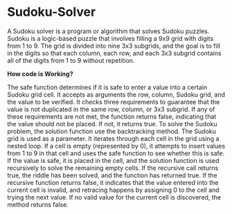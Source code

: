 # Sudoku-Solver

A Sudoku solver is a program or algorithm that solves Sudoku puzzles. Sudoku is a logic-based puzzle that involves filling a 9x9 grid with digits from 1 to 9. The grid is divided into nine 3x3 subgrids, and the goal is to fill in the digits so that each column, each row, and each 3x3 subgrid contains all of the digits from 1 to 9 without repetition.


**How code is Working?**

The safe function determines if it is safe to enter a value into a certain Sudoku grid cell. It accepts as arguments the row, column, Sudoku grid, and the value to be verified. It checks three requirements to guarantee that the value is not duplicated in the same row, column, or 3x3 subgrid. If any of these requirements are not met, the function returns false, indicating that the value should not be placed. If not, it returns true.
To solve the Sudoku problem, the solution function use the backtracking method. The Sudoku grid is used as a parameter. It iterates through each cell in the grid using a nested loop. If a cell is empty (represented by 0), it attempts to insert values from 1 to 9 in that cell and uses the safe function to see whether this is safe. If the value is safe, it is placed in the cell, and the solution function is used recursively to solve the remaining empty cells. If the recursive call returns true, the riddle has been solved, and the function has returned true. If the recursive function returns false, it indicates that the value entered into the current cell is invalid, and retracing happens by assigning 0 to the cell and trying the next value. If no valid value for the current cell is discovered, the method returns false.
